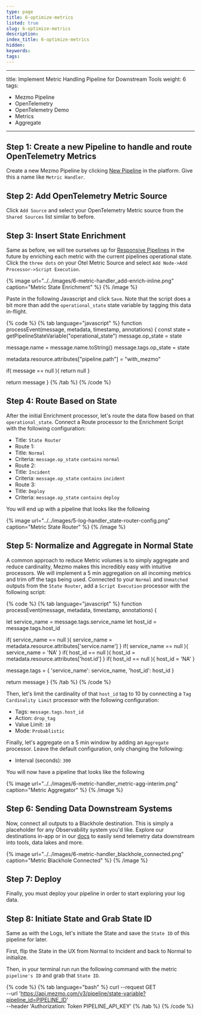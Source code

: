 ```yaml
---
type: page
title: 6-optimize-metrics
listed: true
slug: 6-optimize-metrics
description: 
index_title: 6-optimize-metrics
hidden: 
keywords: 
tags: 
---
```


---
title: Implement Metric Handling Pipeline for Downstream Tools
weight: 6
tags:
- Mezmo Pipeline
- OpenTelemetry
- OpenTelemetry Demo
- Metrics
- Aggregate
---

## Step 1: Create a new Pipeline to handle and route OpenTelemetry Metrics

Create a new Mezmo Pipeline by clicking [New Pipeline](https://app.mezmo.com/pipelines/pipeline/new) in the platform.  Give this a name like `Metric Handler`.

## Step 2: Add OpenTelemetry Metric Source

Click `Add Source` and select your OpenTelemetry Metric source from the `Shared Sources` list similar to before.

## Step 3: Insert State Enrichment

Same as before, we will tee ourselves up for [Responsive Pipelines](https://docs.mezmo.com/telemetry-pipelines/configure-responsive-pipelines) in the future by enriching each metric with the current pipelines operational state.   Click the `three dots` on your Otel Metric Source and select `Add Node->Add Processor->Script Execution`.


{% image url="../../images/6-metric-handler_add-enrich-inline.png" caption="Metric State Enrichment" %}
{% /image %}



Paste in the following Javascript and click `Save`.  Note that the script does a bit more than add the `operational_state` state variable by tagging this data in-flight.


{% code %}
{% tab language="javascript" %}
function processEvent(message, metadata, timestamp, annotations) {
  const state = getPipelineStateVariable("operational_state")
  message.op_state = state
  
  message.name = message.name.toString()
  message.tags.op_state = state

  metadata.resource.attributes["pipeline.path"] = "with_mezmo"

  if( message == null ){ return null }
  
  return message
}
{% /tab %}
{% /code %}



## Step 4: Route Based on State

After the initial Enrichment processor, let's route the data flow based on that `operational_state`.  Connect a Route processor to the Enrichment Script with the following configuration:
* Title: `State Router`
* Route 1:
* Title: `Normal`
* Criteria: `message.op_state` `contains` `normal`
* Route 2:
* Title: `Incident`
* Criteria: `message.op_state` `contains` `incident`
* Route 3:
* Title: `Deploy`
* Criteria: `message.op_state` `contains` `deploy`

You will end up with a pipeline that looks like the following


{% image url="../../images/5-log-handler_state-router-config.png" caption="Metric State Router" %}
{% /image %}



## Step 5: Normalize and Aggregate in Normal State
A common approach to reduce Metric volumes is to simply aggregate and reduce cardinality, Mezmo makes this incredibly easy with intuitive processors.  We will implement a 5 min aggregation on all incoming metrics and trim off the tags being used.  Connected to your `Normal` and `Unmatched` outputs from the `State Router`, add a `Script Execution` processor with the following script:


{% code %}
{% tab language="javascript" %}
function processEvent(message, metadata, timestamp, annotations) {

  let service_name = message.tags.service_name
  let host_id = message.tags.host_id
  
  if( service_name == null ){
    service_name = metadata.resource.attributes['service.name']
  }
  if( service_name == null ){ service_name = 'NA' }
  if( host_id == null ){
    host_id = metadata.resource.attributes['host.id']
  }
  if( host_id == null ){ host_id = 'NA' }

  message.tags = {
    'service_name': service_name,
    'host_id': host_id
  }
  
  return message
}
{% /tab %}
{% /code %}



Then, let's limit the cardinality of that `host_id` tag to 10 by connecting a `Tag Cardinality Limit` processor with the following configuration:
* Tags: `message.tags.host_id`
* Action: `drop_tag`
* Value Limit: `10`
* Mode: `Probablistic`

Finally, let's aggregate on a 5 min window by adding an `Aggregate` processor.  Leave the default configuration, only changing the following:
* Interval (seconds): `300`

You will now have a pipeline that looks like the following


{% image url="../../images/6-metric-handler_metric-agg-interim.png" caption="Metric Aggregator" %}
{% /image %}



## Step 6: Sending Data Downstream Systems

Now, connect all outputs to a Blackhole destination.  This is simply a placeholder for any Observability system you'd like.  Explore our destinations in-app or in our [docs](https://docs.mezmo.com/telemetry-pipelines/supported-telemetry-data-destinations) to easily send telemetry data downstream into tools, data lakes and more.


{% image url="../../images/6-metric-handler_blackhole_connected.png" caption="Metric Blackhole Connected" %}
{% /image %}



## Step 7: Deploy
Finally, you must deploy your pipeline in order to start exploring your log data.

## Step 8: Initiate State and Grab State ID
Same as with the Logs, let's initiate the State and save the `State ID` of this pipeline for later.

First, flip the State in the UX from Normal to Incident and back to Normal to initialize.

Then, in your terminal run run the following command with the metric `pipeline's ID` and grab that `State ID`.


{% code %}
{% tab language="bash" %}
curl --request GET \
 --url 'https://api.mezmo.com/v3/pipeline/state-variable?pipeline_id=PIPELINE_ID' \
 --header 'Authorization: Token PIPELINE_API_KEY'
{% /tab %}
{% /code %}


